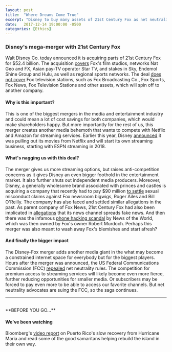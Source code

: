 ```yaml
---
layout: post
title:  "Where Dreams Come True"
excerpt: "Disney to buy many assets of 21st Century Fox as net neutrality rules are repealed."
date:   2017-12-14 19:00:00 -0500
categories: [Ethics]
---
```


### Disney's mega-merger with 21st Century Fox

Walt Disney Co. today announced it is acquiring parts of 21st Century Fox for $52.4 billion.
The acquisition [covers](https://www.cnbc.com/2017/12/14/disney-to-buy-21st-century-fox-assets.html) Fox's film studios, networks Nat Geo and FX, Asian pay-TV operator Star TV, and stakes in Sky, Endemol Shine Group and Hulu, as well as regional sports networks. The deal [does not cover](http://variety.com/2017/biz/news/disney-fox-merger-deal-52-4-billion-merger-1202631242/) Fox television stations, such as Fox Broadcasting Co., Fox Sports, Fox News, Fox Television Stations and other assets, which will spin off to another company.

#### Why is this important?

This is one of the biggest mergers in the media and entertainment industry and could mean a lot of cost savings for both companies, which would make shareholders happy. But more importantly for the rest of us, this merger creates another media behemoth that wants to compete with Netflix and Amazon for streaming services. Earlier this year, Disney [announced](https://www.cnbc.com/2017/08/08/disney-will-pull-its-movies-from-netflix-and-start-its-own-streaming-services.html) it was pulling out its movies from Netflix and will start its own streaming business, starting with ESPN streaming in 2018.

#### What's nagging us with this deal?

The merger gives us more streaming options, but raises anti-competition concerns as it gives Disney an even bigger foothold in the entertainment market. It also further shuts out independent media producers. Moreover, Disney, a generally wholesome brand associated with princes and castles is acquiring a company that recently had to pay $90 million [to settle](https://www.reuters.com/article/us-fox-settlement/21st-century-fox-in-90-million-settlement-tied-to-sexual-harassment-scandal-idUSKBN1DK2NI) sexual misconduct claims against Fox newsroom bigwigs, Roger Ailes and Bill O'Reilly. The company has also faced and settled similar allegations in the past. As parent company of Fox News, 21st Century Fox had also been implicated in [allegations](https://www.mediamatters.org/stories-and-interests/phone-hacking-scandal) that its news channel spreads fake news. And then there was the infamous [phone hacking scandal](http://www.bbc.com/news/uk-24894403) by News of the World, which was then owned by Fox's owner Robert Murdoch. Perhaps this merger was also meant to wash away Fox's blemishes and start afresh?

#### And finally the bigger impact

The Disney-Fox merger adds another media giant in the what may become a constrained internet space for everybody but for the biggest players. Hours after the merger was announced, the US Federal Communications Commission (FCC) [repealed](https://www.washingtonpost.com/news/the-switch/wp/2017/12/14/the-fcc-is-expected-to-repeal-its-net-neutrality-rules-today-in-a-sweeping-act-of-deregulation/?utm_term=.815cfc49ac1b) net neutrality rules. The competition for premium access to streaming services will likely become even more fierce, further reducing opportunities for smaller media. Or subscribers may be forced to pay even more to be able to access our favorite channels. But net neutrality advocates are suing the FCC, so the saga continues. <br />

* * *
<br />
**BEFORE YOU GO...**

#### **We've been watching**

Bloomberg's [video report](https://www.bloomberg.com/news/features/2017-12-14/how-to-rebuild-puerto-rico) on Puerto Rico's slow recovery from Hurricane Maria and read some of the good samaritans helping rebuild the island in their own way.
